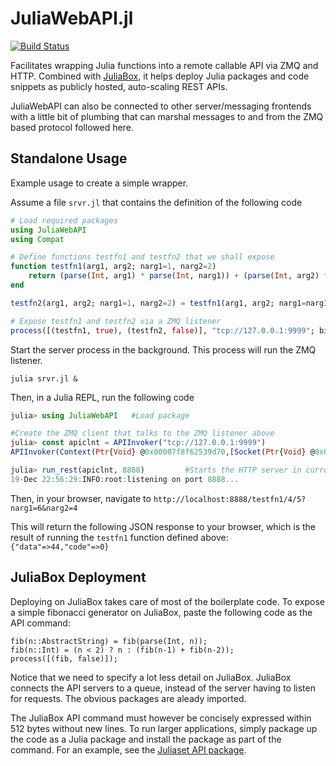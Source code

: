 # JuliaWebAPI.jl

[![Build Status](https://travis-ci.org/JuliaWeb/JuliaWebAPI.jl.svg?branch=master)](https://travis-ci.org/JuliaWeb/JuliaWebAPI.jl)

Facilitates wrapping Julia functions into a remote callable API via ZMQ and HTTP.
Combined with [JuliaBox](https://juliabox.org/), it helps deploy Julia packages and code snippets as publicly hosted, auto-scaling REST APIs.

JuliaWebAPI can also be connected to other server/messaging frontends with a little bit of plumbing that can marshal messages to and from the ZMQ based protocol followed here.

## Standalone Usage

Example usage to create a simple wrapper. 

Assume a file `srvr.jl` that contains the definition of the following code

```julia
# Load required packages
using JuliaWebAPI
using Compat

# Define functions testfn1 and testfn2 that we shall expose
function testfn1(arg1, arg2; narg1=1, narg2=2)
    return (parse(Int, arg1) * parse(Int, narg1)) + (parse(Int, arg2) * parse(Int, narg2))
end

testfn2(arg1, arg2; narg1=1, narg2=2) = testfn1(arg1, arg2; narg1=narg1, narg2=narg2)

# Expose testfn1 and testfn2 via a ZMQ listener
process([(testfn1, true), (testfn2, false)], "tcp://127.0.0.1:9999"; bind=true)
```

Start the server process in the background. This process will run the ZMQ listener.
````
julia srvr.jl &
````

Then, in a Julia REPL, run the following code
```julia
julia> using JuliaWebAPI   #Load package

#Create the ZMQ client that talks to the ZMQ listener above
julia> const apiclnt = APIInvoker("tcp://127.0.0.1:9999")
APIInvoker(Context(Ptr{Void} @0x00007f8f62539d70,[Socket(Ptr{Void} @0x00007f8f6366a800)]),Socket(Ptr{Void} @0x00007f8f6366a800))

julia> run_rest(apiclnt, 8888)         #Starts the HTTP server in current process
19-Dec 22:56:29:INFO:root:listening on port 8888...
```

Then, in your browser, navigate to `http://localhost:8888/testfn1/4/5?narg1=6&narg2=4`

This will return the following JSON response to your browser, which is the result of running the `testfn1` function defined above:
`{"data"=>44,"code"=>0}`


## JuliaBox Deployment

Deploying on JuliaBox takes care of most of the boilerplate code. To expose a simple fibonacci generator on JuliaBox, paste the following 
code as the API command:
````
fib(n::AbstractString) = fib(parse(Int, n));
fib(n::Int) = (n < 2) ? n : (fib(n-1) + fib(n-2));
process([(fib, false)]);
````

Notice that we need to specify a lot less detail on JuliaBox. JuliaBox connects the API servers to a queue, instead of the server having to listen 
for requests. The obvious packages are aleady imported.

The JuliaBox API command must however be concisely expressed within 512 bytes without new lines. To run larger applications, simply package up the 
code as a Julia package and install the package as part of the command. For an example, see the [Juliaset API package](https://github.com/tanmaykm/Juliaset.jl).
